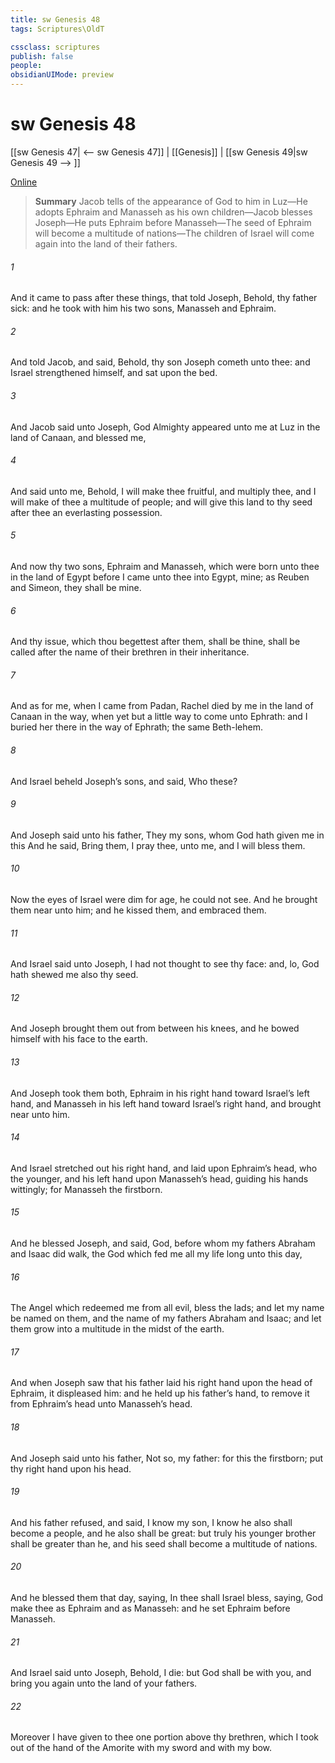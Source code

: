 ```yaml
---
title: sw Genesis 48
tags: Scriptures\OldT

cssclass: scriptures
publish: false
people:
obsidianUIMode: preview
---
```


# sw Genesis 48
[[sw Genesis 47| <-- sw Genesis 47]] | [[Genesis]] | [[sw Genesis 49|sw Genesis 49 --> ]]

[Online](https://churchofjesuschrist.org/study/scriptures/ot/gen/48?lang=eng)

> __Summary__
Jacob tells of the appearance of God to him in Luz—He adopts Ephraim and Manasseh as his own children—Jacob blesses Joseph—He puts Ephraim before Manasseh—The seed of Ephraim will become a multitude of nations—The children of Israel will come again into the land of their fathers.

###### 1 
And it came to pass after these things, that  told Joseph, Behold, thy father  sick: and he took with him his two sons, Manasseh and Ephraim.

###### 2 
And  told Jacob, and said, Behold, thy son Joseph cometh unto thee: and Israel strengthened himself, and sat upon the bed.

###### 3 
And Jacob said unto Joseph, God Almighty appeared unto me at Luz in the land of Canaan, and blessed me,

###### 4 
And said unto me, Behold, I will make thee fruitful, and multiply thee, and I will make of thee a multitude of people; and will give this land to thy seed after thee  an everlasting possession.

###### 5 
And now thy two sons, Ephraim and Manasseh, which were born unto thee in the land of Egypt before I came unto thee into Egypt,  mine; as Reuben and Simeon, they shall be mine.

###### 6 
And thy issue, which thou begettest after them, shall be thine,  shall be called after the name of their brethren in their inheritance.

###### 7 
And as for me, when I came from Padan, Rachel died by me in the land of Canaan in the way, when yet  but a little way to come unto Ephrath: and I buried her there in the way of Ephrath; the same  Beth-lehem.

###### 8 
And Israel beheld Joseph’s sons, and said, Who  these?

###### 9 
And Joseph said unto his father, They  my sons, whom God hath given me in this  And he said, Bring them, I pray thee, unto me, and I will bless them.

###### 10 
Now the eyes of Israel were dim for age,  he could not see. And he brought them near unto him; and he kissed them, and embraced them.

###### 11 
And Israel said unto Joseph, I had not thought to see thy face: and, lo, God hath shewed me also thy seed.

###### 12 
And Joseph brought them out from between his knees, and he bowed himself with his face to the earth.

###### 13 
And Joseph took them both, Ephraim in his right hand toward Israel’s left hand, and Manasseh in his left hand toward Israel’s right hand, and brought  near unto him.

###### 14 
And Israel stretched out his right hand, and laid  upon Ephraim’s head, who  the younger, and his left hand upon Manasseh’s head, guiding his hands wittingly; for Manasseh  the firstborn.

###### 15 
And he blessed Joseph, and said, God, before whom my fathers Abraham and Isaac did walk, the God which fed me all my life long unto this day,

###### 16 
The Angel which redeemed me from all evil, bless the lads; and let my name be named on them, and the name of my fathers Abraham and Isaac; and let them grow into a multitude in the midst of the earth.

###### 17 
And when Joseph saw that his father laid his right hand upon the head of Ephraim, it displeased him: and he held up his father’s hand, to remove it from Ephraim’s head unto Manasseh’s head.

###### 18 
And Joseph said unto his father, Not so, my father: for this  the firstborn; put thy right hand upon his head.

###### 19 
And his father refused, and said, I know  my son, I know  he also shall become a people, and he also shall be great: but truly his younger brother shall be greater than he, and his seed shall become a multitude of nations.

###### 20 
And he blessed them that day, saying, In thee shall Israel bless, saying, God make thee as Ephraim and as Manasseh: and he set Ephraim before Manasseh.

###### 21 
And Israel said unto Joseph, Behold, I die: but God shall be with you, and bring you again unto the land of your fathers.

###### 22 
Moreover I have given to thee one portion above thy brethren, which I took out of the hand of the Amorite with my sword and with my bow.

